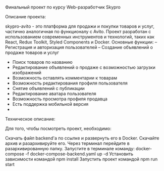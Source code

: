 Финальный проект по курсу Web-разработчик Skypro

Описание проекта:

skypro-avito - это платформа для продажи и покупки товаров и услуг, частично аналогичная по функционалу с Avito. Проект разработан с использованием современных инструментов и технологий, таких как React, Redux Toolkit, Styled Components и Docker. Основные функции: 
– Регистрация и авторизация пользователей 
– Создание объявлений о продаже товаров и услуг
- Поиск товаров по названию
- Редактирование объявлений о продаже с возможностью загрузки изображений
- Возможность оставлять комментарии к товарам
- Возможность редактирования профиля пользователя
- Снятие объявлений с публикации
- Редактирование аватара пользователя
- Возможность просмотра профиля продавца
- Есть поддержка мобильной версия
- 
Техническое описание:

Для того, чтобы посмотреть проект, необходимо:

Скачать файл backend'a по ссылке и развернуть его в Docker.
Скачайте архив и разархивируйте его.
Через терминал перейдите в разархивированную папку.
Запустите в терминале команду: docker-compose -f docker-compose-backend.yaml up -d
Установить зависимости командой npm install
Запустить проект командой npm run start
